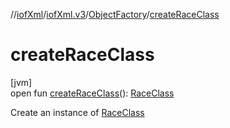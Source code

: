 //[iofXml](../../../index.md)/[iofXml.v3](../index.md)/[ObjectFactory](index.md)/[createRaceClass](create-race-class.md)

# createRaceClass

[jvm]\
open fun [createRaceClass](create-race-class.md)(): [RaceClass](../-race-class/index.md)

Create an instance of [RaceClass](../-race-class/index.md)
